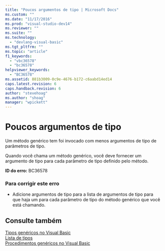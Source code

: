```yaml
---
title: "Poucos argumentos de tipo | Microsoft Docs"
ms.custom: ""
ms.date: "11/17/2016"
ms.prod: "visual-studio-dev14"
ms.reviewer: ""
ms.suite: ""
ms.technology: 
  - "devlang-visual-basic"
ms.tgt_pltfrm: ""
ms.topic: "article"
f1_keywords: 
  - "vbc36578"
  - "bc36578"
helpviewer_keywords: 
  - "BC36578"
ms.assetid: 881b3009-0c9e-4676-b172-c6aabd14ed14
caps.latest.revision: 6
caps.handback.revision: 6
author: "stevehoag"
ms.author: "shoag"
manager: "wpickett"
---
```

# Poucos argumentos de tipo
Um método genérico tem foi invocado com menos argumentos de tipo de parâmetros de tipo.  
  
 Quando você chama um método genérico, você deve fornecer um argumento de tipo para cada parâmetro de tipo definido pelo método.  
  
 **ID do erro:** BC36578  
  
### Para corrigir este erro  
  
-   Adicione argumentos de tipo para a lista de argumentos de tipo para que haja um para cada parâmetro de tipo do método genérico que você está chamando.  
  
## Consulte também  
 [Tipos genéricos no Visual Basic](../../visual-basic/programming-guide/language-features/data-types/generic-types.md)   
 [Lista de tipos](../../visual-basic/language-reference/statements/type-list.md)   
 [Procedimentos genéricos no Visual Basic](../../visual-basic/programming-guide/language-features/data-types/generic-procedures.md)
